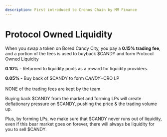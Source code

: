 ```yaml
---
description: First introduced to Cronos Chain by MM Finance
---
```


# Protocol Owned Liquidity

When you swap a token on Bored Candy City, you pay a **0.15% trading fee**, and a portion of the fees is used to buyback $CANDY and form Protocol Owned Liquidity

**0.10%** - Returned to liquidity pools as a reward for liquidity providers.

**0.05% -** Buy back of $CANDY to form $CANDY-$CRO LP\
\
NONE of the trading fees are kept by the team.

Buying back $CANDY from the market and forming LPs will create deflationary pressure on $CANDY, pushing the price & the trading volume up.

Plus, by forming LPs, we make sure that $CANDY never runs out of liquidity, even if this bear market goes on forever, there will always be liquidity for you to sell $CANDY.
